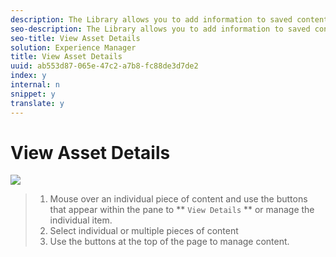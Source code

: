 ```yaml
---
description: The Library allows you to add information to saved content so you can organize your assets based on your brand strategy.
seo-description: The Library allows you to add information to saved content so you can organize your assets based on your brand strategy.
seo-title: View Asset Details
solution: Experience Manager
title: View Asset Details
uuid: ab553d87-065e-47c2-a7b8-fc88de3d7de2
index: y
internal: n
snippet: y
translate: y
---
```


# View Asset Details

 ![](http://350.df9.mwp.accessdomain.com/wp-content/uploads/2015/09/LibraryMultiSelect-1024x560.png)
>1. Mouse over an individual piece of content and use the buttons that appear within the pane to ** `View Details` ** or manage the individual item.
>1. Select individual or multiple pieces of content
>1. Use the buttons at the top of the page to manage content.

